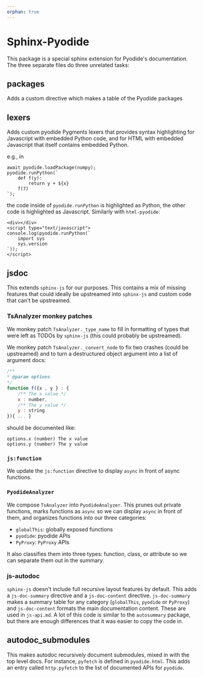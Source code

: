 ```yaml
---
orphan: true
---
```


# Sphinx-Pyodide

This package is a special sphinx extension for Pyodide's documentation.
The three separate files do three unrelated tasks:

## packages

Adds a custom directive which makes a table of the Pyodide packages

## lexers

Adds custom pyodide Pygments lexers that provides syntax highlighting for
Javascript with embedded Python code, and for HTML with embedded Javascript that
itself contains embedded Python.

e.g., in

```pyodide
await pyodide.loadPackage(numpy);
pyodide.runPython(`
    def f(y):
        return y + ${x}
    f(7)
`);
```

the code inside of `pyodide.runPython` is highlighted as Python, the other code
is highlighted as Javascript. Similarly with `html-pyodide`:

```html-pyodide
<div></div>
<script type="text/javascript">
console.log(pyodide.runPython(`
    import sys
    sys.version
`));
</script>
```

## jsdoc

This extends `sphinx-js` for our purposes. This contains a mix of missing
features that could ideally be upstreamed into `sphinx-js` and custom code that
can't be upstreamed.

### TsAnalyzer monkey patches

We monkey patch `TsAnalyzer._type_name` to fill in formatting of types that were
left as TODOs by `sphinx-js` (this could probably be upstreamed).

We monkey patch `TsAnalyzer._convert_node` to fix two crashes (could be
upstreamed) and to turn a destructured object argument into a list of argument docs:

```js
/**
* @param options
*/
function f({x , y } : {
    /** The x value */
    x : number,
    /** The y value */
    y : string
}){ ... }
```

should be documented like:

```
options.x (number) The x value
options.y (number) The y value
```

### `js:function`

We update the `js:function` directive to display `async` in front of async
functions.

### `PyodideAnalyzer`

We compose `TsAnalyzer` into `PyodideAnalyzer`. This prunes out private
functions, marks functions as `async` so we can display `async` in front of
them, and organizes functions into our three categories:

- `globalThis`: globally exposed functions
- `pyodide`: pyodide APIs
- `PyProxy`: `PyProxy` APIs

It also classifies them into three types: function, class, or attribute so we
can separate them out in the summary.

### js-autodoc

`sphinx-js` doesn't include full recursive layout features by default. This adds
a `js-doc-summary` directive and a `js-doc-content` directive. `js-doc-summary`
makes a summary table for any category (`globalThis`, `pyodide` or `PyProxy`)
and `js-doc-content` formats the main documentation content. These are used in
`js-api.md`. A lot of this code is similar to the `autosummary` package, but
there are enough differences that it was easier to copy the code in.

## autodoc_submodules

This makes autodoc recursively document submodules, mixed in with the top level
docs. For instance, `pyfetch` is defined in `pyodide.html`. This adds an entry
called `http.pyfetch` to the list of documented APIs for `pyodide`.
